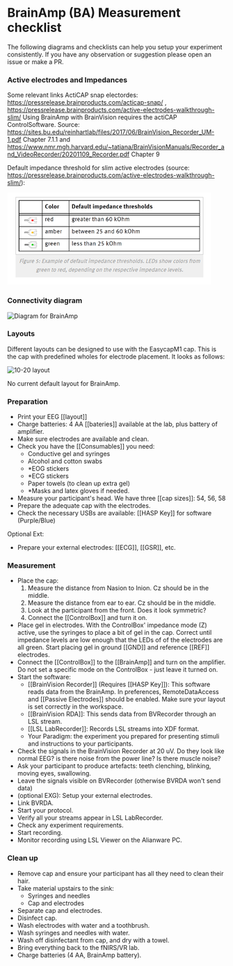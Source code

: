 # BrainAmp (BA) Measurement checklist

The following diagrams and checklists can help you setup your experiment consistently. If you have any observation or suggestion please open an issue or make a PR.


### Active electrodes and Impedances
Some relevant links
ActiCAP snap electordes: https://pressrelease.brainproducts.com/acticap-snap/ , https://pressrelease.brainproducts.com/active-electrodes-walkthrough-slim/
Using BrainAmp with BrainVision requires the actiCAP ControlSoftware. Source: https://sites.bu.edu/reinhartlab/files/2017/06/BrainVision_Recorder_UM-1.pdf Chapter 7.1.1 and https://www.nmr.mgh.harvard.edu/~tatiana/BrainVisionManuals/Recorder_and_VideoRecorder/20201109_Recorder.pdf Chapter 9

Default impedance threshold for slim active electrodes (source: https://pressrelease.brainproducts.com/active-electrodes-walkthrough-slim/):

![Default impdances for ActiCAP electrodes](./default_impedances.png)


### Connectivity diagram 

![Diagram for BrainAmp](./DiagramBrainAmp.jpg)

### Layouts

Different layouts can be designed to use with the EasycapM1 cap. This is the cap with predefined wholes for electrode placement. It looks as follows: 

![10-20 layout](./Layouts/Layout.svg)

No current default layout for BrainAmp.

### Preparation

- Print your EEG [[layout]]
- Charge batteries: 4 AA [[bateries]] available at the lab, plus battery of amplifier.
- Make sure electrodes are available and clean.
- Check you have the [[Consumables]] you need:
  - Conductive gel and syringes
  - Alcohol and cotton swabs
  - *EOG stickers
  - *ECG stickers
  - Paper towels (to clean up extra gel)
  - *Masks and latex gloves if needed.
- Measure your participant's head. We have three [[cap sizes]]: 54, 56, 58
- Prepare the adequate cap with the electrodes.
- Check the necessary USBs are available: [[HASP Key]] for software (Purple/Blue)

Optional Ext:
- Prepare your external electrodes: [[ECG]], [[GSR]], etc.

### Measurement

- Place the cap:
  1. Measure the distance from Nasion to Inion. Cz should be in the middle.
  2. Measure the distance from ear to ear. Cz should be in the middle.
  3. Look at the participant from the front. Does it look symmetric?
  4. Connect the [[ControlBox]] and turn it on.
- Place gel in electrodes. With the ControlBox' impedance mode (Z) active, use the syringes to place a bit of gel in the cap. Correct until impedance levels are low enough that the LEDs of of the electrodes are all green. Start placing gel in ground [[GND]] and reference [[REF]] electrodes.
- Connect the [[ControlBox]] to the [[BrainAmp]] and turn on the amplifier. Do not set a specific mode on the ControlBox - just leave it turned on.
- Start the software:
  - [[BrainVision Recorder]] (Requires [[HASP Key]]): This software reads data from the BrainAmp. In preferences, RemoteDataAccess and [[Passive Electrodes]] should be enabled. Make sure your layout is set correctly in the workspace.
  - [[BrainVision RDA]]: This sends data from BVRecorder through an LSL stream.
  - [[LSL LabRecorder]]: Records LSL streams into XDF format.
  - Your Paradigm: the experiment you prepared for presenting stimuli and instructions to your participants.
- Check the signals in the BrainVision Recorder at 20 uV. Do they look like normal EEG? is there noise from the power line? Is there muscle noise?
- Ask your participant to produce artefacts: teeth clenching, blinking, moving eyes, swallowing.
- Leave the signals visible on BVRecorder (otherwise BVRDA won't send data)
- (optional EXG): Setup your external electrodes.
- Link BVRDA.
- Start your protocol.
- Verify all your streams appear in LSL LabRecorder.
- Check any experiment requirements.
- Start recording.
- Monitor recording using LSL Viewer on the Alianware PC.


### Clean up
- Remove cap and ensure your participant has all they need to clean their hair.
- Take material upstairs to the sink:
  - Syringes and needles
  - Cap and electrodes
- Separate cap and electrodes.
- Disinfect cap.
- Wash electrodes with water and a toothbrush.
- Wash syringes and needles with water.
- Wash off disinfectant from cap, and dry with a towel.
- Bring everything back to the fNIRS/VR lab.
- Charge batteries (4 AA, BrainAmp battery).
